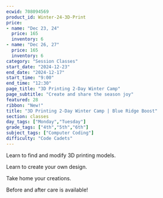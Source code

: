 ```yaml
---
ecwid: 708094569
product_id: Winter-24-3D-Print
price:
- name: "Dec 23, 24"
  price: 165
  inventory: 6
- name: "Dec 26, 27"
  price: 165
  inventory: 6
category: "Session Classes"
start_date: "2024-12-23"
end_date: "2024-12-17"
start_time: "9:00"
end_time: "12:30"
page_title: "3D Printing 2-Day Winter Camp"
page_subtitle: "Create and share the season joy"
featured: 28
ribbon: "New!"
title: "3D Printing 2-Day Winter Camp | Blue Ridge Boost"
section: classes
day_tags: ["Monday","Tuesday"]
grade_tags: ["4th","5th","6th"]
subject_tags: ["Computer Coding"]
difficulty: "Code Cadets"
---
```

<p>Learn to find and modify 3D printing models.</p><p>Learn to create your own design.</p><p>Take home your creations.</p><p>Before and after care is available!</p>
